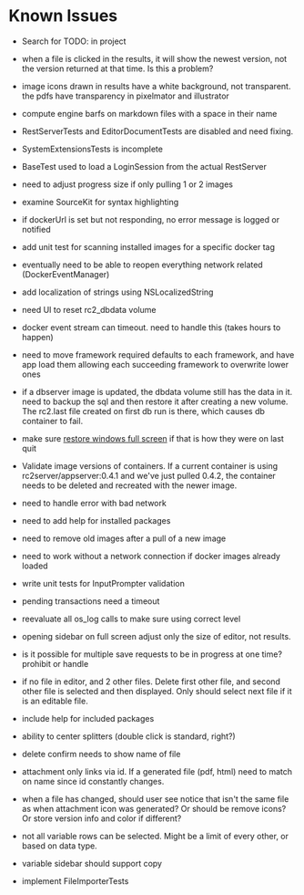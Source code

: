 # Known Issues

* Search for TODO: in project

* when a file is clicked in the results, it will show the newest version, not the version returned at that time. Is this a problem?

* image icons drawn in results have a white background, not transparent. the pdfs have transparency in pixelmator and illustrator

* compute engine barfs on markdown files with a space in their name

* RestServerTests and EditorDocumentTests are disabled and need fixing.

* SystemExtensionsTests is incomplete

* BaseTest used to load a LoginSession from the actual RestServer

* need to adjust progress size if only pulling 1 or 2 images

* examine SourceKit for syntax highlighting

* if dockerUrl is set but not responding, no error message is logged or notified

* add unit test for scanning installed images for a specific docker tag

* eventually need to be able to reopen everything network related (DockerEventManager)

* add localization of strings using NSLocalizedString

* need UI to reset rc2_dbdata volume

* docker event stream can timeout. need to handle this (takes hours to happen)

* need to move framework required defaults to each framework, and have app load them allowing each succeeding framework to overwrite lower ones

* if a dbserver image is updated, the dbdata volume still has the data in it. need to backup the sql and then restore it after creating a new volume. The rc2.last file created on first db run is there, which causes db container to fail.

* make sure [restore windows full screen](http://mjtsai.com/blog/2016/11/18/full-screen-is-a-preference/) if that is how they were on last quit 

* Validate image versions of containers. If a current container is using rc2server/appserver:0.4.1 and we've just pulled 0.4.2, the container needs to be deleted and recreated with the newer image.

* need to handle error with bad network

* need to add help for installed packages

* need to remove old images after a pull of a new image

* need to work without a network connection if docker images already loaded

* write unit tests for InputPrompter validation

* pending transactions need a timeout

* reevaluate all os_log calls to make sure using correct level

* opening sidebar on full screen adjust only the size of editor, not results.

* is it possible for multiple save requests to be in progress at one time? prohibit or handle

* if no file in editor, and 2 other files. Delete first other file, and second other file is selected and then displayed. Only should select next file if it is an editable file.

* include help for included packages

* ability to center splitters (double click is standard, right?)

* delete confirm needs to show name of file

* attachment only links via id. If a generated file (pdf, html) need to match on name since id constantly changes.

* when a file has changed, should user see notice that isn't the same file as when attachment icon was generated? Or should be remove icons? Or store version info and color if different?

* not all variable rows can be selected. Might be a limit of every other, or based on data type.

* variable sidebar should support copy

* implement FileImporterTests

